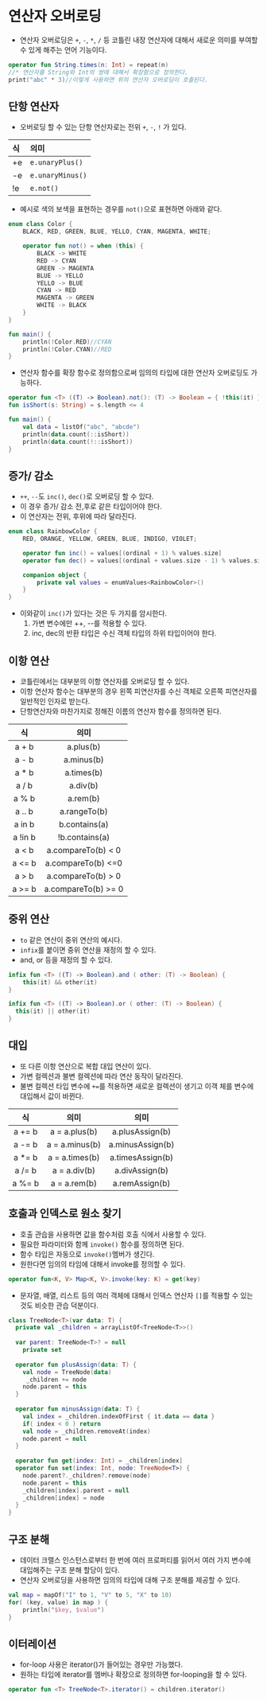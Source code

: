 # 연산자 오버로딩

- 연산자 오버로딩은 `+`, `-`, `*`, `/` 등 코틀린 내장 연산자에 대해서 새로운 의미를 부여할 수 있게 해주는 언어 기능이다.

```kotlin
operator fun String.times(n: Int) = repeat(n)
//* 연산자를 String와 Int의 쌍에 대해서 확장함으로 정의한다.
print("abc" * 3)//이렇게 사용하면 위의 연산자 오버로딩이 호출된다.
```

## 단항 연산자

- 오버로딩 할 수 있는 단항 연산자로는 전위 `+`, `-`, `!` 가 있다.

| 식  | 의미               |
|:---|:-----------------|
| +e | `e.unaryPlus()`  |
| -e | `e.unaryMinus()` |
| !e | `e.not()`        |

- 예시로 색의 보색을 표현하는 경우를 `not()`으로 표현하면 아래와 같다.

```kotlin
enum class Color {
    BLACK, RED, GREEN, BLUE, YELLO, CYAN, MAGENTA, WHITE;

    operator fun not() = when (this) {
        BLACK -> WHITE
        RED -> CYAN
        GREEN -> MAGENTA
        BLUE -> YELLO
        YELLO -> BLUE
        CYAN -> RED
        MAGENTA -> GREEN
        WHITE -> BLACK
    }
}

fun main() {
    println(!Color.RED)//CYAN
    println(!Color.CYAN)//RED
}
```

- 연산자 함수를 확장 함수로 정의함으로써 임의의 타입에 대한 연산자 오버로딩도 가능하다.

```kotlin
operator fun <T> ((T) -> Boolean).not(): (T) -> Boolean = { !this(it) }
fun isShort(s: String) = s.length <= 4

fun main() {
    val data = listOf("abc", "abcde")
    println(data.count(::isShort))
    println(data.count(!::isShort))
}
```

## 증가/ 감소

- `++`, `--`도 `inc()`, `dec()`로 오버로딩 할 수 있다.
- 이 경우 증가/ 감소 전,후로 같은 타입이어야 한다.
- 이 연산자는 전위, 후위에 따라 달라진다.

```kotlin
enum class RainbowColor {
    RED, ORANGE, YELLOW, GREEN, BLUE, INDIGO, VIOLET;

    operator fun inc() = values[(ordinal + 1) % values.size]
    operator fun dec() = values[(ordinal + values.size - 1) % values.size]

    companion object {
        private val values = enumValues<RainbowColor>()
    }
}
```

- 이와같이 `inc()`가 있다는 것은 두 가지를 암시한다.
    1. 가변 변수에만 ++, --를 적용할 수 있다.
    2. inc, dec의 반환 타입은 수신 객체 타입의 하위 타입이어야 한다.

## 이항 연산

- 코틀린에서는 대부분의 이항 연산자를 오버로딩 할 수 있다.
- 이항 연산자 함수는 대부분의 경우 왼쪽 피연산자를 수신 객체로 오른쪽 피연산자를 일반적인 인자로 받는다.
- 단항연산자와 마찬가지로 정해진 이름의 연산자 함수를 정의하면 된다.

|    식    |         의미          |
|:-------:|:-------------------:|
|  a + b  |      a.plus(b)      |
|  a - b  |     a.minus(b)      |
|  a * b  |     a.times(b)      |
|  a / b  |      a.div(b)       |
|  a % b  |      a.rem(b)       |
| a .. b  |    a.rangeTo(b)     |
| a in b  |    b.contains(a)    |
| a !in b |   !b.contains(a)    |
|  a < b  | a.compareTo(b) < 0  |
| a <= b  | a.compareTo(b) <=0  |
|  a > b  | a.compareTo(b) > 0  |
| a >= b  | a.compareTo(b) >= 0 |

## 중위 연산
- `to` 같은 연산이 중위 연산의 예시다.
- `infix`를 붙이면 중위 연산을 재정의 할 수 있다.
- and, or 등을 재정의 할 수 있다.
```kotlin
infix fun <T> ((T) -> Boolean).and ( other: (T) -> Boolean) {
    this(it) && other(it)
}

infix fun <T> ((T) -> Boolean).or ( other: (T) -> Boolean) {
  this(it) || other(it)
}
```

## 대입
- 또 다른 이항 연산으로 복합 대입 연산이 있다.
- 가변 컬렉션과 불변 컬렉션에 따라 연산 동작이 달라진다.
- 불변 컬렉션 타입 변수에 `+=`를 적용하면 새로운 컬렉션이 생기고 이객 체를 변수에 대입해서 값이 바뀐다.

|   식    |       의미       |        의미        |
|:------:|:--------------:|:----------------:|
| a += b | a = a.plus(b)  | a.plusAssign(b) |
| a -= b | a = a.minus(b) | a.minusAssign(b) |
| a *= b | a = a.times(b) | a.timesAssign(b) |
| a /= b |  a = a.div(b)  | a.divAssign(b) |
| a %= b |  a = a.rem(b)  | a.remAssign(b) |


## 호출과 인덱스로 원소 찾기
- 호출 관습을 사용하면 값을 함수처럼 호출 식에서 사용할 수 있다.
- 필요한 파라미터와 함께 `invoke()` 함수를 정의하면 된다.
- 함수 타입은 자동으로 `invoke()`멤버가 생긴다.
- 원한다면 임의의 타임에 대해서 invoke를 정의할 수 있다.
```kotlin
operator fun<K, V> Map<K, V>.invoke(key: K) = get(key)
```

- 문자열, 배열, 리스트 등의 여러 객체에 대해서 인덱스 연산자 `[]`를 적용할 수 있는 것도 비슷한 관습 덕분이다.
```kotlin
class TreeNode<T>(var data: T) {
  private val _children = arrayListOf<TreeNode<T>>()
  
  var parent: TreeNode<T>? = null
    private set
  
  operator fun plusAssign(data: T) {
    val node = TreeNode(data)
     _children += node
    node.parent = this
  }
  
  operator fun minusAssign(data: T) {
    val index = _children.indexOfFirst { it.data == data }
    if( index < 0 ) return 
    val node = _children.removeAt(index)
    node.parent = null
  }
  
  operator fun get(index: Int) = _children[index]
  operator fun set(index: Int, node: TreeNode<T>) {
    node.parent?._children?.remove(node)
    node.parent = this
    _children[index].parent = null
    _children[index] = node
  }
}
```

## 구조 분해
- 데이터 크랠스 인스턴스로부터 한 번에 여러 프로퍼티를 읽어서 여러 가지 변수에 대입해주는 구조 분해 할당이 있다.
- 연산자 오버로딩을 사용하면 임의의 타입에 대해 구조 분해를 제공할 수 있다.
```kotlin
val map = mapOf("I" to 1, "V" to 5, "X" to 10)
for( (key, value) in map ) {
    println("$key, $value")
}
```

## 이터레이션
- for-loop 사용은 iterator()가 들어있는 경우만 가능했다.
- 원하는 타입에 iterator를 멤버나 확장으로 정의하면 for-looping을 할 수 있다.
```kotlin
operator fun <T> TreeNode<T>.iterator() = children.iterator()
```